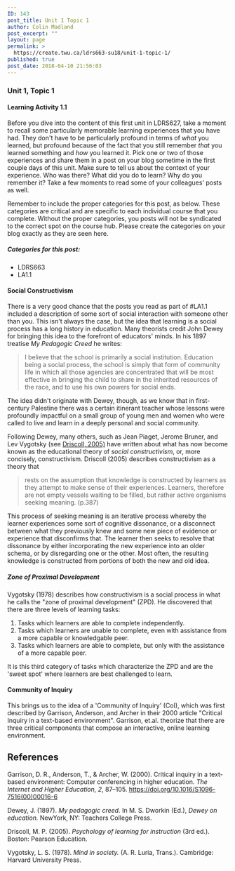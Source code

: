 ```yaml
---
ID: 143
post_title: Unit 1 Topic 1
author: Colin Madland
post_excerpt: ""
layout: page
permalink: >
  https://create.twu.ca/ldrs663-su18/unit-1-topic-1/
published: true
post_date: 2018-04-10 21:56:03
---
```

### Unit 1, Topic 1

#### Learning Activity 1.1

Before you dive into the content of this first unit in LDRS627, take a moment to recall some particularly memorable learning experiences that you have had. They don't have to be particularly profound in terms of *what* you learned, but profound because of the fact that you still remember *that* you learned something and *how* you learned it. Pick one or two of those experiences and share them in a post on your blog sometime in the first couple days of this unit. Make sure to tell us about the context of your experience. Who was there? What did you do to learn? Why do you remember it? Take a few moments to read some of your colleagues' posts as well.

Remember to include the proper categories for this post, as below. These categories are critical and are specific to each individual course that you complete. Without the proper categories, you posts will not be syndicated to the correct spot on the course hub. Please create the categories on your blog exactly as they are seen here.

##### Categories for this post:
- LDRS663
- LA1.1

#### Social Constructivism

There is a very good chance that the posts you read as part of #LA1.1 included a description of some sort of social interaction with someone other than you. This isn't always the case, but the idea that learning is a social process has a long history in education. Many theorists credit John Dewey for bringing this idea to the forefront of educators' minds. In his 1897 treatise *My Pedagogic Creed* he writes:

> I believe that the school is primarily a social institution. Education being a social process, the school is simply that form of community life in which all those agencies are concentrated that will be most effective in bringing the child to share in the inherited resources of the race, and to use his own powers for social ends.

The idea didn't originate with Dewey, though, as we know that in first-century Palestine there was a certain itinerant teacher whose lessons were profoundly impactful on a small group of young men and women who were called to live and learn in a deeply personal and social community.

Following Dewey, many others, such as Jean Piaget, Jerome Bruner, and Lev Vygotsky (see [Driscoll, 2005)](https://ezproxy.student.twu.ca/login?url=http://search.ebscohost.com/login.aspx?direct=true&db=cat05965a&AN=alc.1254633&site=eds-live) have written about what has now become known as the educational theory of *social constructivism*, or, more concisely, constructivism. Driscoll (2005) describes constructivism as a theory that
> rests on the assumption that knowledge is constructed by learners as they attempt to make sense of their experiences. Learners, therefore are not empty vessels waiting to be filled, but rather active organisms seeking meaning. (p.387)

This process of seeking meaning is an iterative process whereby the learner experiences some sort of cognitive dissonance, or a disconnect between what they previously knew and some new piece of evidence or experience that disconfirms that. The learner then seeks to resolve that dissonance by either incorporating the new experience into an older schema, or by disregarding one or the other. Most often, the resulting knowledge is constructed from portions of both the new and old idea.

##### Zone of Proximal Development

Vygotsky (1978) describes how constructivism is a social process in what he calls the "zone of proximal development" (ZPD). He discovered that there are three levels of learning tasks:
1. Tasks which learners are able to complete independently.
2. Tasks which learners are unable to complete, even with assistance from a more capable or knowledgable peer.
3. Tasks which learners are able to complete, but only with the assistance of a more capable peer.

It is this third category of tasks which characterize the ZPD and are the 'sweet spot' where learners are best challenged to learn.

#### Community of Inquiry

This brings us to the idea of a 'Community of Inquiry' (CoI), which was first described by Garrison, Anderson, and Archer in their 2000 article "Critical Inquiry in a text-based environment". Garrison, et.al. theorize that there are three critical components that compose an interactive, online learning environment.

## References

Garrison, D. R., Anderson, T., & Archer, W. (2000). Critical inquiry in a text-based environment: Computer conferencing in higher education. *The Internet and Higher Education, 2*, 87–105. https://doi.org/10.1016/S1096-7516(00)00016-6

Dewey, J. (1897). *My pedagogic creed.* In M. S. Dworkin (Ed.), *Dewey on education.* NewYork, NY: Teachers College Press.

Driscoll, M. P. (2005). *Psychology of learning for instruction* (3rd ed.). Boston: Pearson Education.

Vygotsky, L. S. (1978). *Mind in society.* (A. R. Luria, Trans.). Cambridge: Harvard University Press.
